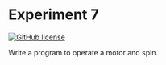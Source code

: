# Experiment 7

[![GitHub license](https://img.shields.io/badge/license-MIT-blue.svg)](https://raw.githubusercontent.com/nextseto/Operating-Systems-Experiments/master/LICENSE)

Write a program to operate a motor and spin.